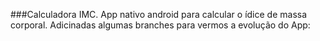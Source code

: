 ###Calculadora IMC.
App nativo android para calcular o ídice de massa corporal.
Adicinadas algumas branches para vermos a evolução do App:


